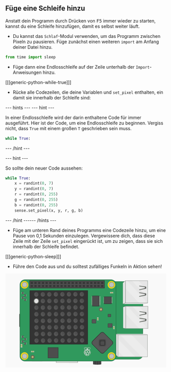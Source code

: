 ## Füge eine Schleife hinzu

Anstatt dein Programm durch Drücken von <kbd>F5</kbd> immer wieder zu starten, kannst du eine Schleife hinzufügen, damit es selbst weiter läuft.

+ Du kannst das `Schlaf`-Modul verwenden, um das Programm zwischen Pixeln zu pausieren. Füge zunächst einen weiteren `import` am Anfang deiner Datei hinzu.

```python
from time import sleep
```

+ Füge dann eine Endlosschleife auf der Zeile unterhalb der `Import`-Anweisungen hinzu.

[[[generic-python-while-true]]]

+ Rücke alle Codezeilen, die deine Variablen und `set_pixel` enthalten, ein damit sie innerhalb der Schleife sind:

--- hints ---
 --- hint ---

In einer Endlosschleife wird der darin enthaltene Code für immer ausgeführt. Hier ist der Code, um eine Endlosschleife zu beginnen. Vergiss nicht, dass `True` mit einem großen `T` geschrieben sein muss.

```python
while True:
```

--- /hint ---

--- hint ---

So sollte dein neuer Code aussehen:

```python
while True:
    x = randint(0, 7)
    y = randint(0, 7)
    r = randint(0, 255)
    g = randint(0, 255)
    b = randint(0, 255)
    sense.set_pixel(x, y, r, g, b)
```

--- /hint ------ /hints ---

+ Füge am unteren Rand deines Programms eine Codezeile hinzu, um eine Pause von 0,1 Sekunden einzulegen. Vergewissere dich, dass diese Zeile mit der Zeile `set_pixel` eingerückt ist, um zu zeigen, dass sie sich innerhalb der Schleife befindet.

[[[generic-python-sleep]]]


+ Führe den Code aus und du solltest zufälliges Funkeln in Aktion sehen!

![Fertiges Ergebnis](images/finished-result.gif)
